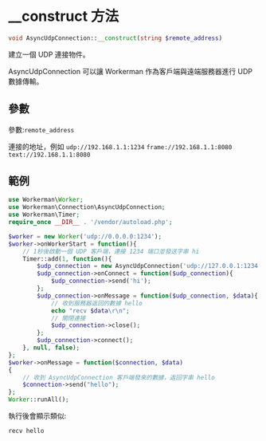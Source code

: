 # __construct 方法
```php
void AsyncUdpConnection::__construct(string $remote_address)
```
建立一個 UDP 連接物件。

AsyncUdpConnection 可以讓 Workerman 作為客戶端與遠端服務器進行 UDP 數據傳輸。

## 參數
參數:``` remote_address ```

連接的地址，例如
 ``` udp://192.168.1.1:1234 ```
 ``` frame://192.168.1.1:8080 ```
 ``` text://192.168.1.1:8080 ```

## 範例
```php
use Workerman\Worker;
use Workerman\Connection\AsyncUdpConnection;
use Workerman\Timer;
require_once __DIR__ . '/vendor/autoload.php';

$worker = new Worker('udp://0.0.0.0:1234');
$worker->onWorkerStart = function(){
    // 1秒後啟動一個 UDP 客戶端，連接 1234 端口並發送字串 hi
    Timer::add(1, function(){
        $udp_connection = new AsyncUdpConnection('udp://127.0.0.1:1234');
        $udp_connection->onConnect = function($udp_connection){
            $udp_connection->send('hi');
        };
        $udp_connection->onMessage = function($udp_connection, $data){
            // 收到服務器返回的數據 hello
            echo "recv $data\r\n";
            // 關閉連接
            $udp_connection->close();
        };
        $udp_connection->connect();
    }, null, false);
};
$worker->onMessage = function($connection, $data)
{
    // 收到 AsyncUdpConnection 客戶端發來的數據，返回字串 hello
    $connection->send("hello");
};
Worker::runAll();
```

執行後會顯示類似:
``` 
recv hello
```
